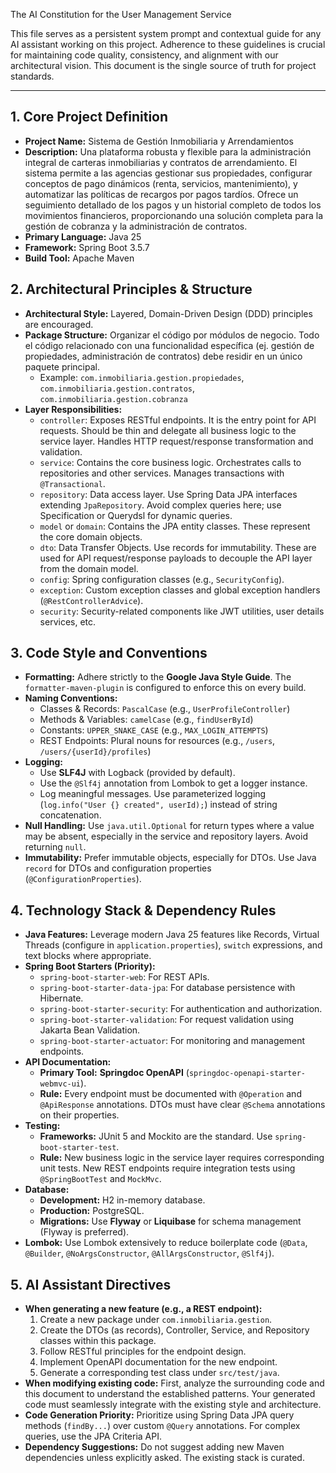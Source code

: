 The AI Constitution for the User Management Service

This file serves as a persistent system prompt and contextual guide for any AI assistant working on this project. Adherence to these guidelines is crucial for maintaining code quality, consistency, and alignment with our architectural vision. This document is the single source of truth for project standards.

***

## 1. Core Project Definition

* **Project Name:** Sistema de Gestión Inmobiliaria y Arrendamientos
* **Description:** Una plataforma robusta y flexible para la administración integral de carteras inmobiliarias y contratos de arrendamiento. El sistema permite a las agencias gestionar sus propiedades, configurar conceptos de pago dinámicos (renta, servicios, mantenimiento), y automatizar las políticas de recargos por pagos tardíos. Ofrece un seguimiento detallado de los pagos y un historial completo de todos los movimientos financieros, proporcionando una solución completa para la gestión de cobranza y la administración de contratos.
* **Primary Language:** Java 25
* **Framework:** Spring Boot 3.5.7
* **Build Tool:** Apache Maven

## 2. Architectural Principles & Structure

* **Architectural Style:** Layered, Domain-Driven Design (DDD) principles are encouraged.
* **Package Structure:** Organizar el código por módulos de negocio. Todo el código relacionado con una funcionalidad específica (ej. gestión de propiedades, administración de contratos) debe residir en un único paquete principal.
    * Example: `com.inmobiliaria.gestion.propiedades`, `com.inmobiliaria.gestion.contratos`, `com.inmobiliaria.gestion.cobranza`
* **Layer Responsibilities:**
    * `controller`: Exposes RESTful endpoints. It is the entry point for API requests. Should be thin and delegate all business logic to the service layer. Handles HTTP request/response transformation and validation.
    * `service`: Contains the core business logic. Orchestrates calls to repositories and other services. Manages transactions with `@Transactional`.
    * `repository`: Data access layer. Use Spring Data JPA interfaces extending `JpaRepository`. Avoid complex queries here; use Specification or Querydsl for dynamic queries.
    * `model` or `domain`: Contains the JPA entity classes. These represent the core domain objects.
    * `dto`: Data Transfer Objects. Use records for immutability. These are used for API request/response payloads to decouple the API layer from the domain model.
    * `config`: Spring configuration classes (e.g., `SecurityConfig`).
    * `exception`: Custom exception classes and global exception handlers (`@RestControllerAdvice`).
    * `security`: Security-related components like JWT utilities, user details services, etc.

## 3. Code Style and Conventions

* **Formatting:** Adhere strictly to the **Google Java Style Guide**. The `formatter-maven-plugin` is configured to enforce this on every build.
* **Naming Conventions:**
    * Classes & Records: `PascalCase` (e.g., `UserProfileController`)
    * Methods & Variables: `camelCase` (e.g., `findUserById`)
    * Constants: `UPPER_SNAKE_CASE` (e.g., `MAX_LOGIN_ATTEMPTS`)
    * REST Endpoints: Plural nouns for resources (e.g., `/users`, `/users/{userId}/profiles`)
* **Logging:**
    * Use **SLF4J** with Logback (provided by default).
    * Use the `@Slf4j` annotation from Lombok to get a logger instance.
    * Log meaningful messages. Use parameterized logging (`log.info("User {} created", userId);`) instead of string concatenation.
* **Null Handling:** Use `java.util.Optional` for return types where a value may be absent, especially in the service and repository layers. Avoid returning `null`.
* **Immutability:** Prefer immutable objects, especially for DTOs. Use Java `record` for DTOs and configuration properties (`@ConfigurationProperties`).

## 4. Technology Stack & Dependency Rules

* **Java Features:** Leverage modern Java 25 features like Records, Virtual Threads (configure in `application.properties`), `switch` expressions, and text blocks where appropriate.
* **Spring Boot Starters (Priority):**
    * `spring-boot-starter-web`: For REST APIs.
    * `spring-boot-starter-data-jpa`: For database persistence with Hibernate.
    * `spring-boot-starter-security`: For authentication and authorization.
    * `spring-boot-starter-validation`: For request validation using Jakarta Bean Validation.
    * `spring-boot-starter-actuator`: For monitoring and management endpoints.
* **API Documentation:**
    * **Primary Tool:** **Springdoc OpenAPI** (`springdoc-openapi-starter-webmvc-ui`).
    * **Rule:** Every endpoint must be documented with `@Operation` and `@ApiResponse` annotations. DTOs must have clear `@Schema` annotations on their properties.
* **Testing:**
    * **Frameworks:** JUnit 5 and Mockito are the standard. Use `spring-boot-starter-test`.
    * **Rule:** New business logic in the service layer requires corresponding unit tests. New REST endpoints require integration tests using `@SpringBootTest` and `MockMvc`.
* **Database:**
    * **Development:** H2 in-memory database.
    * **Production:** PostgreSQL.
    * **Migrations:** Use **Flyway** or **Liquibase** for schema management (Flyway is preferred).
* **Lombok:** Use Lombok extensively to reduce boilerplate code (`@Data`, `@Builder`, `@NoArgsConstructor`, `@AllArgsConstructor`, `@Slf4j`).

## 5. AI Assistant Directives

* **When generating a new feature (e.g., a REST endpoint):**
    1.  Create a new package under `com.inmobiliaria.gestion`.
    2.  Create the DTOs (as records), Controller, Service, and Repository classes within this package.
    3.  Follow RESTful principles for the endpoint design.
    4.  Implement OpenAPI documentation for the new endpoint.
    5.  Generate a corresponding test class under `src/test/java`.
* **When modifying existing code:** First, analyze the surrounding code and this document to understand the established patterns. Your generated code must seamlessly integrate with the existing style and architecture.
* **Code Generation Priority:** Prioritize using Spring Data JPA query methods (`findBy...`) over custom `@Query` annotations. For complex queries, use the JPA Criteria API.
* **Dependency Suggestions:** Do not suggest adding new Maven dependencies unless explicitly asked. The existing stack is curated.

